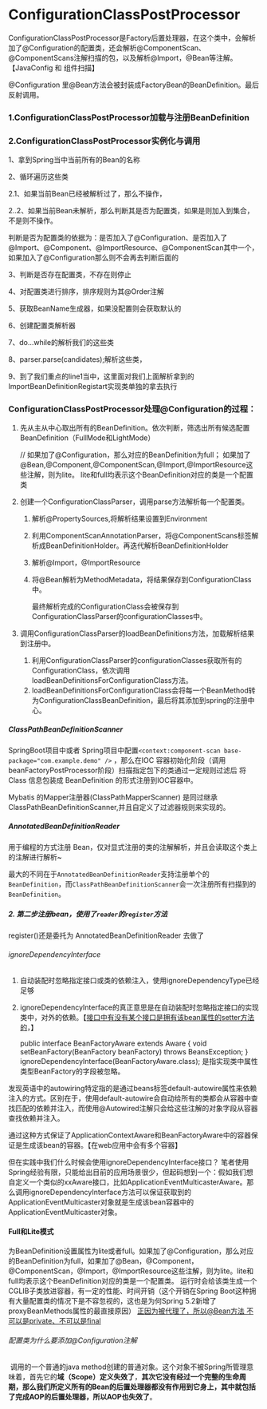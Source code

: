 # ConfigurationClassPostProcessor



ConfigurationClassPostProcessor是Factory后置处理器，在这个类中，会解析加了@Configuration的配置类，还会解析@ComponentScan、@ComponentScans注解扫描的包，以及解析@Import，@Bean等注解。【JavaConfig 和 组件扫描】

@Configuration 里@Bean方法会被封装成FactoryBean的BeanDefinition。最后反射调用。

### **1.ConfigurationClassPostProcessor加载与注册BeanDefinition**



### **2.ConfigurationClassPostProcessor实例化与调用**	

1、拿到Spring当中当前所有的Bean的名称

 2、循环遍历这些类

 2.1、如果当前Bean已经被解析过了，那么不操作，

 2..2、如果当前Bean未解析，那么判断其是否为配置类，如果是则加入到集合，不是则不操作。

 判断是否为配置类的依据为：是否加入了@Configuration、是否加入了@Import、@Component、@ImportResource、@ComponentScan其中一个，如果加入了@Configuration那么则不会再去判断后面的

 3、判断是否存在配置类，不存在则停止

 4、对配置类进行排序，排序规则为其@Order注解

 5、获取BeanName生成器，如果没配置则会获取默认的

 6、创建配置类解析器

 7、do...while的解析我们的这些类

 8、parser.parse(candidates);解析这些类，



 9、到了我们重点的line1当中，这里面对我们上面解析拿到的ImportBeanDefinitionRegistart实现类单独的拿去执行

### ConfigurationClassPostProcessor处理@Configuration的过程：

1. 先从主从中心取出所有的BeanDefinition。依次判断，筛选出所有候选配置BeanDefinition（FullMode和LightMode）

     // 如果加了@Configuration，那么对应的BeanDefinition为full； 如果加了@Bean,@Component,@ComponentScan,@Import,@ImportResource这些注解，则为lite。
     lite和full均表示这个BeanDefinition对应的类是一个配置类

2. 创建一个ConfigurationClassParser，调用parse方法解析每一个配置类。

   1. 解析@PropertySources,将解析结果设置到Environment

   2. 利用ComponentScanAnnotationParser，将@ComponentScans标签解析成BeanDefinitionHolder。再迭代解析BeanDefinitionHolder

   3. 解析@Import，@ImportResource

   4. 将@Bean解析为MethodMetadata，将结果保存到ConfigurationClass中。

      

      最终解析完成的ConfigurationClass会被保存到ConfigurationClassParser的configurationClasses中。

3. 调用ConfigurationClassParser的loadBeanDefinitions方法，加载解析结果到注册中。

   1. 利用ConfigurationClassParser的configurationClasses获取所有的ConfigurationClass，依次调用loadBeanDefinitionsForConfigurationClass方法。
   2. loadBeanDefinitionsForConfigurationClass会将每一个BeanMethod转为ConfigurationClassBeanDefinition，最后将其添加到spring的注册中心。



##### ClassPathBeanDefinitionScanner

SpringBoot项目中或者 Spring项目中配置`<context:component-scan base-package="com.example.demo" />`
 ，那么在IOC 容器初始化阶段（调用beanFactoryPostProcessor阶段）扫描指定包下的类通过一定规则过滤后 将Class 信息包装成 BeanDefinition 的形式注册到IOC容器中。

Mybatis 的Mapper注册器(ClassPathMapperScanner) 是同过继承ClassPathBeanDefinitionScanner,并且自定义了过滤器规则来实现的。

##### AnnotatedBeanDefinitionReader

用于编程的方式注册 Bean，仅对显式注册的类的注解解析，并且会读取这个类上的注解进行解析~



最大的不同在于`AnnotatedBeanDefinitionReader`支持注册单个的`BeanDefinition`，而`ClassPathBeanDefinitionScanner`会一次注册所有扫描到的`BeanDefinition`。

##### 2. 第二步注册bean，使用了`reader`的`register`方法

register()还是委托为 AnnotatedBeanDefinitionReader 去做了







###### ignoreDependencyInterface

1. 自动装配时忽略指定接口或类的依赖注入，使用ignoreDependencyType已经足够

2. ignoreDependencyInterface的真正意思是在自动装配时忽略指定接口的实现类中，对外的依赖。【[接口中有没有某个接口是拥有该bean属性的setter方法的](https://www.liangzl.com/get-article-detail-160715.html)，】

   

   	public interface BeanFactoryAware extends Aware {
      	void setBeanFactory(BeanFactory beanFactory) throws BeansException;
      	}
      	ignoreDependencyInterface(BeanFactoryAware.class);
      	是指实现类中属性类型BeanFactory的字段被忽略。

   

发现英语中的autowiring特定指的是通过beans标签default-autowire属性来依赖注入的方式。区别在于，使用default-autowire会自动给所有的类都会从容器中查找匹配的依赖并注入，而使用@Autowired注解只会给这些注解的对象字段从容器查找依赖并注入。

通过这种方式保证了ApplicationContextAware和BeanFactoryAware中的容器保证是生成该bean的容器。【在web应用中会有多个容器】

但在实践中我们什么时候会使用ignoreDependencyInterface接口？
笔者使用Spring经验有限，只能给出目前的应用场景很少，但起码想到一个：假如我们想自定义一个类似的xxAware接口，比如ApplicationEventMulticasterAware。那么调用ignoreDependencyInterface方法可以保证获取到的ApplicationEventMulticaster对象就是生成该bean容器中的ApplicationEventMulticaster对象。



#### Full和Lite模式

为BeanDefinition设置属性为lite或者full。如果加了@Configuration，那么对应的BeanDefinition为full，如果加了@Bean，@Component，@ComponentScan，@Import，@ImportResource这些注解，则为lite。lite和full均表示这个BeanDefinition对应的类是一个配置类。
运行时会给该类生成一个CGLIB子类放进容器，有一定的性能、时间开销（这个开销在Spring Boot这种拥有大量配置类的情况下是不容忽视的，这也是为何Spring 5.2新增了proxyBeanMethods属性的最直接原因）
[正因为被代理了，所以@Bean方法 不可以是private、不可以是final](https://blog.csdn.net/demon7552003/article/details/107988310)

###### 配置类为什么要添加@Configuration注解

​     调用的一个普通的java method创建的普通对象。这个对象不被Spring所管理意味着，首先它的**域（Scope）定义失效了**，**其次它没有经过一个完整的生命周期，那么我们所定义所有的Bean的后置处理器都没有作用到它身上，其中就包括了完成AOP的后置处理器，所以AOP也失效了**。

